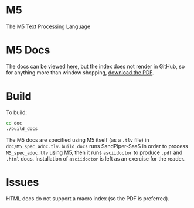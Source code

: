 # M5

The M5 Text Processing Language

# M5 Docs

The docs can be viewed [here](doc/M5_spec.adoc), but the index does not render in GitHub, so for anything more than window shopping, [download the PDF](doc/M5_spec.pdf).

# Build

To build:

```sh
cd doc
./build_docs
```

The M5 docs are specified using M5 itself (as a `.tlv` file) in `doc/M5_spec_adoc.tlv`. `build_docs` runs SandPiper-SaaS
in order to process `M5_spec_adoc.tlv` using M5, then it runs `asciidoctor` to produce `.pdf` and
`.html` docs. Installation of `asciidoctor` is left as an exercise for the reader.

# Issues

HTML docs do not support a macro index (so the PDF is preferred).
